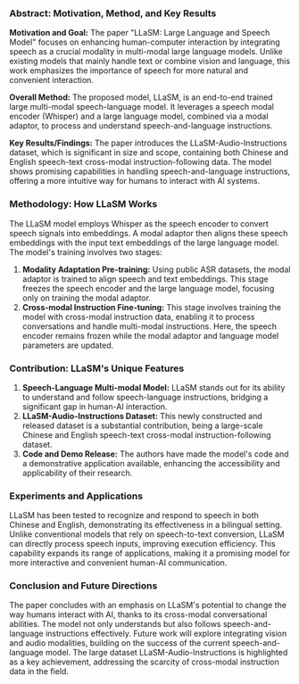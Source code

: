 ### Abstract: Motivation, Method, and Key Results

**Motivation and Goal:** The paper "LLaSM: Large Language and Speech Model" focuses on enhancing human-computer interaction by integrating speech as a crucial modality in multi-modal large language models. Unlike existing models that mainly handle text or combine vision and language, this work emphasizes the importance of speech for more natural and convenient interaction.

**Overall Method:** The proposed model, LLaSM, is an end-to-end trained large multi-modal speech-language model. It leverages a speech modal encoder (Whisper) and a large language model, combined via a modal adaptor, to process and understand speech-and-language instructions.

**Key Results/Findings:** The paper introduces the LLaSM-Audio-Instructions dataset, which is significant in size and scope, containing both Chinese and English speech-text cross-modal instruction-following data. The model shows promising capabilities in handling speech-and-language instructions, offering a more intuitive way for humans to interact with AI systems.

### Methodology: How LLaSM Works

The LLaSM model employs Whisper as the speech encoder to convert speech signals into embeddings. A modal adaptor then aligns these speech embeddings with the input text embeddings of the large language model. The model's training involves two stages:

1. **Modality Adaptation Pre-training:** Using public ASR datasets, the modal adaptor is trained to align speech and text embeddings. This stage freezes the speech encoder and the large language model, focusing only on training the modal adaptor.
2. **Cross-modal Instruction Fine-tuning:** This stage involves training the model with cross-modal instruction data, enabling it to process conversations and handle multi-modal instructions. Here, the speech encoder remains frozen while the modal adaptor and language model parameters are updated.

### Contribution: LLaSM's Unique Features

1. **Speech-Language Multi-modal Model:** LLaSM stands out for its ability to understand and follow speech-language instructions, bridging a significant gap in human-AI interaction.
2. **LLaSM-Audio-Instructions Dataset:** This newly constructed and released dataset is a substantial contribution, being a large-scale Chinese and English speech-text cross-modal instruction-following dataset.
3. **Code and Demo Release:** The authors have made the model's code and a demonstrative application available, enhancing the accessibility and applicability of their research.

### Experiments and Applications

LLaSM has been tested to recognize and respond to speech in both Chinese and English, demonstrating its effectiveness in a bilingual setting. Unlike conventional models that rely on speech-to-text conversion, LLaSM can directly process speech inputs, improving execution efficiency. This capability expands its range of applications, making it a promising model for more interactive and convenient human-AI communication.

### Conclusion and Future Directions

The paper concludes with an emphasis on LLaSM's potential to change the way humans interact with AI, thanks to its cross-modal conversational abilities. The model not only understands but also follows speech-and-language instructions effectively. Future work will explore integrating vision and audio modalities, building on the success of the current speech-and-language model. The large dataset LLaSM-Audio-Instructions is highlighted as a key achievement, addressing the scarcity of cross-modal instruction data in the field.
